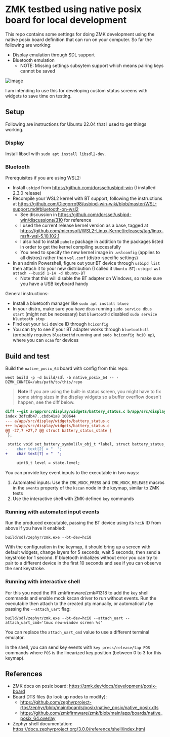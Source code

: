 # ZMK testbed using native posix board for local development

This repo contains some settings for doing ZMK development using the native posix board definition that can run on your computer.
So far the following are working:
- Display emulation through SDL support
- Bluetooth emulation
  - NOTE: Missing settings subsytem support which means pairing keys cannot be saved

![image](https://user-images.githubusercontent.com/7876996/186974209-2498232c-ff5e-4391-8ea1-482b07649f02.png)

I am intending to use this for developing custom status screens with widgets to save time on testing.

## Setup
Following are instructions for Ubuntu 22.04 that I used to get things working.

### Display
Install libsdl with `sudo apt install libsdl2-dev`.

### Bluetooth
Prerequisites if you are using WSL2:
- Install `usbipd` from https://github.com/dorssel/usbipd-win (I installed 2.3.0 release)
- Recompile your WSL2 kernel with BT support, following the instructions at https://github.com/Diegorro98/usbipd-win-wiki/blob/master/WSL-support.md#bluetooth-on-wsl2
  - See discussion in https://github.com/dorssel/usbipd-win/discussions/310 for reference
  - I used the current release kernel version as a base, tagged at https://github.com/microsoft/WSL2-Linux-Kernel/releases/tag/linux-msft-wsl-5.10.102.1
  - I also had to install `pahole` package in addition to the packages listed in order to get the kernel compiling successfully
  - You need to specify the new kernel image in `.wslconfig` (applies to all distros) rather than `wsl.conf` (distro-specific settings)
- In an admin Powershell, figure out your BT device through `usbipd list` then attach it to your new distribution (I called it `Ubuntu-BT`): `usbipd wsl attach --busid 1-14 -d Ubuntu-BT`
  - Note that this will disable the BT adapter on Windows, so make sure you have a USB keyboard handy

General instructions:
- Install a bluetooth manager like `sudo apt install bluez`
- In your distro, make sure you have `dbus` running `sudo service dbus start` (might not be necessary) but `bluetoothd` disabled `sudo service bluetooth stop`
- Find out your `hci` device ID through `hciconfig`
- You can try to see if your BT adapter works through `bluetoothctl` (probably requires `bluetoothd` running and `sudo hciconfig hci0 up`), where you can `scan` for devices

## Build and test

Build the `native_posix_64` board with config from this repo:
```
west build -p -d build/sdl -b native_posix_64 -- -DZMK_CONFIG=/abs/path/to/this/repo
```

> **Note**
> If you are using the built-in status screen, you might have to fix some string sizes in the display widgets so a buffer overflow doesn't happen, see the diff below.

```diff
diff --git a/app/src/display/widgets/battery_status.c b/app/src/display/widgets/battery_status.c
index 3dfcdb47..cbdb41a8 100644
--- a/app/src/display/widgets/battery_status.c
+++ b/app/src/display/widgets/battery_status.c
@@ -27,7 +27,7 @@ struct battery_status_state {
 };

 static void set_battery_symbol(lv_obj_t *label, struct battery_status_state state) {
-    char text[2] = "  ";
+    char text[7] = "  ";

     uint8_t level = state.level;
```

You can provide key event inputs to the executable in two ways:
1. Automated inputs: Use the `ZMK_MOCK_PRESS` and `ZMK_MOCK_RELEASE` macros in the `events` property of the `kscan` node in the keymap, similar to ZMK tests
2. Use the interactive shell with ZMK-defined `key` commands

### Running with automated input events

Run the produced executable, passing the BT device using its `hciN` ID from above if you have it enabled:
```
build/sdl/zephyr/zmk.exe --bt-dev=hci0
```

With the configuration in the keymap, it should bring up a screen with default widgets, change layers for 5 seconds, wait 5 seconds, then send a keystroke for 1 second. If bluetooth initializes without error you can try to pair to a different device in the first 10 seconds and see if you can observe the sent keystroke.


### Running with interactive shell

For this you need the PR zmkfirmware/zmk#1318 to add the `key` shell commands and enable mock kscan driver to run without events. Run the executable then attach to the created pty manually, or automatically by passing the `--attach_uart` flag:
```
build/sdl/zephyr/zmk.exe --bt-dev=hci0 --attach_uart --attach_uart_cmd='tmux new-window screen %s'
```

You can replace the `attach_uart_cmd` value to use a different terminal emulator.

In the shell, you can send key events with `key press/release/tap POS` commands where `POS` is the linearized key position (between 0 to 3 for this keymap).


## References
- ZMK docs on posix board: https://zmk.dev/docs/development/posix-board
- Board DTS files (to look up nodes to modify):
  - https://github.com/zephyrproject-rtos/zephyr/blob/main/boards/posix/native_posix/native_posix.dts
  - https://github.com/zmkfirmware/zmk/blob/main/app/boards/native_posix_64.overlay
- Zephyr shell documentation: https://docs.zephyrproject.org/3.0.0/reference/shell/index.html
